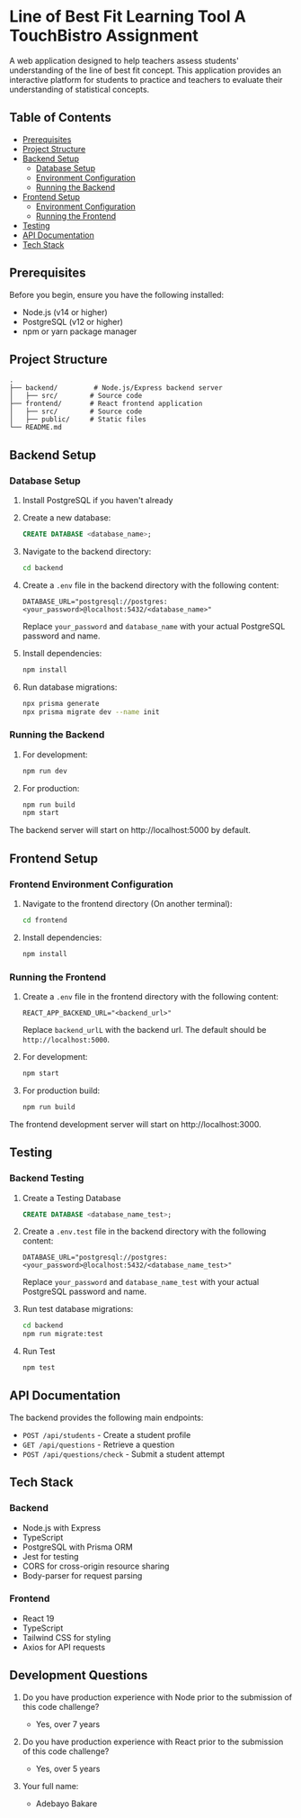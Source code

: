 # Line of Best Fit Learning Tool A TouchBistro Assignment

A web application designed to help teachers assess students' understanding of the line of best fit concept. This application provides an interactive platform for students to practice and teachers to evaluate their understanding of statistical concepts.

## Table of Contents
- [Prerequisites](#prerequisites)
- [Project Structure](#project-structure)
- [Backend Setup](#backend-setup)
  - [Database Setup](#database-setup)
  - [Environment Configuration](#environment-configuration)
  - [Running the Backend](#running-the-backend)
- [Frontend Setup](#frontend-setup)
  - [Environment Configuration](#frontend-environment-configuration)
  - [Running the Frontend](#running-the-frontend)
- [Testing](#testing)
- [API Documentation](#api-documentation)
- [Tech Stack](#tech-stack)

## Prerequisites

Before you begin, ensure you have the following installed:
- Node.js (v14 or higher)
- PostgreSQL (v12 or higher)
- npm or yarn package manager

## Project Structure

```
.
├── backend/         # Node.js/Express backend server
│   ├── src/        # Source code
├── frontend/       # React frontend application
│   ├── src/        # Source code
│   ├── public/     # Static files
└── README.md
```

## Backend Setup

### Database Setup

1. Install PostgreSQL if you haven't already
2. Create a new database:
   ```sql
   CREATE DATABASE <database_name>;
   ```

3. Navigate to the backend directory:
   ```bash
   cd backend
   ```

4. Create a `.env` file in the backend directory with the following content:
   ```
   DATABASE_URL="postgresql://postgres:<your_password>@localhost:5432/<database_name>"
   ```
   Replace `your_password` and `database_name` with your actual PostgreSQL password and name.

5. Install dependencies:
   ```bash
   npm install
   ```

6. Run database migrations:
   ```bash
   npx prisma generate
   npx prisma migrate dev --name init
   ```

### Running the Backend

1. For development:
   ```bash
   npm run dev
   ```

2. For production:
   ```bash
   npm run build
   npm start
   ```

The backend server will start on http://localhost:5000 by default.

## Frontend Setup

### Frontend Environment Configuration

1. Navigate to the frontend directory (On another terminal):
   ```bash
   cd frontend
   ```

2. Install dependencies:
   ```bash
   npm install
   ```

### Running the Frontend

1. Create a `.env` file in the frontend directory with the following content:
   ```
   REACT_APP_BACKEND_URL="<backend_url>"
   ```
   Replace `backend_urlL` with the backend url. The default should be `http://localhost:5000`.

2. For development:
   ```bash
   npm start
   ```

2. For production build:
   ```bash
   npm run build
   ```

The frontend development server will start on http://localhost:3000.

## Testing

### Backend Testing
1. Create a Testing Database
   ```sql
   CREATE DATABASE <database_name_test>;
   ```

2. Create a `.env.test` file in the backend directory with the following content:
   ```
   DATABASE_URL="postgresql://postgres:<your_password>@localhost:5432/<database_name_test>"
   ```
   Replace `your_password` and `database_name_test` with your actual PostgreSQL password and name.

3. Run test database migrations:
   ```bash
   cd backend
   npm run migrate:test
   ```
4. Run Test
   ```bash
   npm test
   ```

## API Documentation

The backend provides the following main endpoints:
- `POST /api/students` - Create a student profile
- `GET /api/questions` - Retrieve a question
- `POST /api/questions/check` - Submit a student attempt


## Tech Stack

### Backend
- Node.js with Express
- TypeScript
- PostgreSQL with Prisma ORM
- Jest for testing
- CORS for cross-origin resource sharing
- Body-parser for request parsing

### Frontend
- React 19
- TypeScript
- Tailwind CSS for styling
- Axios for API requests

## Development Questions

1. Do you have production experience with Node prior to the submission of this code challenge? 
   - Yes, over 7 years

2. Do you have production experience with React prior to the submission of this code challenge? 
   - Yes, over 5 years

3. Your full name: 
   - Adebayo Bakare
   
